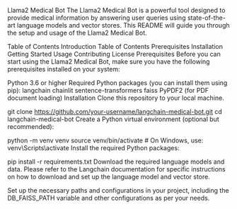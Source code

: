 Llama2 Medical Bot
The Llama2 Medical Bot is a powerful tool designed to provide medical information by answering user queries using state-of-the-art language models and vector stores. This README will guide you through the setup and usage of the Llama2 Medical Bot.

Table of Contents
Introduction
Table of Contents
Prerequisites
Installation
Getting Started
Usage
Contributing
License
Prerequisites
Before you can start using the Llama2 Medical Bot, make sure you have the following prerequisites installed on your system:

Python 3.6 or higher
Required Python packages (you can install them using pip):
langchain
chainlit
sentence-transformers
faiss
PyPDF2 (for PDF document loading)
Installation
Clone this repository to your local machine.

git clone https://github.com/your-username/langchain-medical-bot.git
cd langchain-medical-bot
Create a Python virtual environment (optional but recommended):

python -m venv venv
source venv/bin/activate  # On Windows, use: venv\Scripts\activate
Install the required Python packages:

pip install -r requirements.txt
Download the required language models and data. Please refer to the Langchain documentation for specific instructions on how to download and set up the language model and vector store.

Set up the necessary paths and configurations in your project, including the DB_FAISS_PATH variable and other configurations as per your needs.
